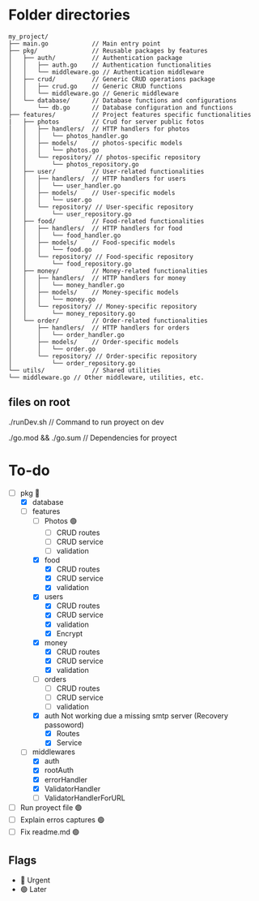# Folder directories

```
my_project/
├── main.go            // Main entry point
├── pkg/               // Reusable packages by features
│   ├── auth/          // Authentication package
│   │   ├── auth.go    // Authentication functionalities
│   │   └── middleware.go // Authentication middleware
│   ├── crud/          // Generic CRUD operations package
│   │   ├── crud.go    // Generic CRUD functions
│   │   └── middleware.go // Generic middleware
│   └── database/      // Database functions and configurations
│       └── db.go      // Database configuration and functions
├── features/          // Project features specific functionalities
|   ├── photos         // Crud for server public fotos
│   │   ├── handlers/  // HTTP handlers for photos
│   │   │   └── photos_handler.go
│   │   ├── models/    // photos-specific models
│   │   │   └── photos.go
│   │   └── repository/ // photos-specific repository
│   │       └── photos_repository.go
│   ├── user/          // User-related functionalities
│   │   ├── handlers/  // HTTP handlers for users
│   │   │   └── user_handler.go
│   │   ├── models/    // User-specific models
│   │   │   └── user.go
│   │   └── repository/ // User-specific repository
│   │       └── user_repository.go
│   ├── food/          // Food-related functionalities
│   │   ├── handlers/  // HTTP handlers for food
│   │   │   └── food_handler.go
│   │   ├── models/    // Food-specific models
│   │   │   └── food.go
│   │   └── repository/ // Food-specific repository
│   │       └── food_repository.go
│   ├── money/         // Money-related functionalities
│   │   ├── handlers/  // HTTP handlers for money
│   │   │   └── money_handler.go
│   │   ├── models/    // Money-specific models
│   │   │   └── money.go
│   │   └── repository/ // Money-specific repository
│   │       └── money_repository.go
│   └── order/         // Order-related functionalities
│       ├── handlers/  // HTTP handlers for orders
│       │   └── order_handler.go
│       ├── models/    // Order-specific models
│       │   └── order.go
│       └── repository/ // Order-specific repository
│           └── order_repository.go
└── utils/             // Shared utilities
└── middleware.go // Other middleware, utilities, etc.
```

## files on root

./runDev.sh // Command to run proyect on dev

./go.mod && ./go.sum // Dependencies for proyect

# To-do

* [ ] pkg 🔴
  * [x] database
  * [ ] features
    * [ ] Photos 🟢
      * [ ] CRUD routes
      * [ ] CRUD service
      * [ ] validation
    * [X] food
      * [X] CRUD routes
      * [X] CRUD service
      * [X] validation
    * [X] users
      * [X] CRUD routes
      * [X] CRUD service
      * [X] validation
      * [X] Encrypt
    * [X] money
      * [X] CRUD routes
      * [X] CRUD service
      * [X] validation
    * [ ] orders
      * [ ] CRUD routes
      * [ ] CRUD service
      * [ ] validation
    * [X] auth
      Not working due a missing smtp server
      (Recovery passoword)
      * [X] Routes
      * [X] Service
  * [ ] middlewares
    * [X] auth
    * [X] rootAuth
    * [X] errorHandler
    * [X] ValidatorHandler
    * [ ] ValidatorHandlerForURL
* [ ] Run proyect file 🟢
* [ ] Explain erros captures 🟢
* [ ] Fix readme.md 🟢

## Flags
- 🔴 Urgent
- 🟢 Later